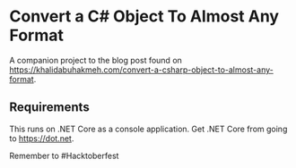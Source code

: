# Convert a C# Object To Almost Any Format

A companion project to the blog post found on https://khalidabuhakmeh.com/convert-a-csharp-object-to-almost-any-format.

## Requirements

This runs on .NET Core as a console application. Get .NET Core from
going to https://dot.net.

Remember to #Hacktoberfest
